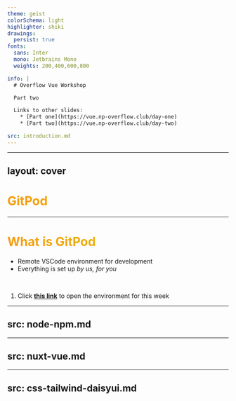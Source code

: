 ```yaml
---
theme: geist
colorSchema: light
highlighter: shiki
drawings:
  persist: true
fonts:
  sans: Inter
  mono: Jetbrains Mono
  weights: 200,400,600,800

info: |
  # Overflow Vue Workshop

  Part two

  Links to other slides:
    * [Part one](https://vue.np-overflow.club/day-one)
    * [Part two](https://vue.np-overflow.club/day-two)

src: introduction.md
---
```


---
layout: cover
---

# GitPod

<style>
h1 {
  background-color: #f59e0b;
  background-image: linear-gradient(45deg, #f59e0b 10%, #eab308 50%);
  background-size: 100%;
  background-clip: text;
  -webkit-background-clip: text;
  -moz-background-clip: text;
  -webkit-text-fill-color: transparent;
  -moz-text-fill-color: transparent;
}
</style>

---

# What is GitPod

* Remote VSCode environment for development
* Everything is set up _by us, for you_

<br/>

<Task>

1. Click **[this link](https://gitpod.io/#https://github.com/np-overflow/vue)** to open the environment for this week

</Task>

---
src: node-npm.md
---

---
src: nuxt-vue.md
---

---
src: css-tailwind-daisyui.md
---
